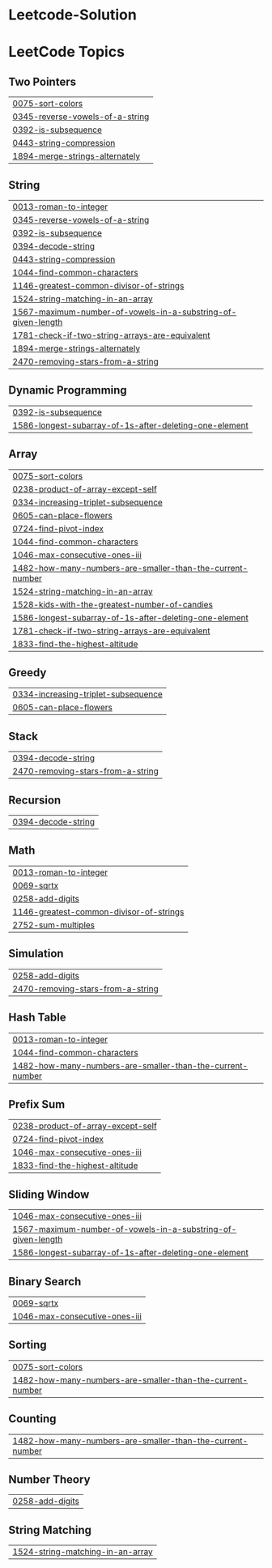 # Leetcode-Solution
<!---LeetCode Topics Start-->
# LeetCode Topics
## Two Pointers
|  |
| ------- |
| [0075-sort-colors](https://github.com/Nensi1311/Leetcode-Solution/tree/master/0075-sort-colors) |
| [0345-reverse-vowels-of-a-string](https://github.com/Nensi1311/Leetcode-Solution/tree/master/0345-reverse-vowels-of-a-string) |
| [0392-is-subsequence](https://github.com/Nensi1311/Leetcode-Solution/tree/master/0392-is-subsequence) |
| [0443-string-compression](https://github.com/Nensi1311/Leetcode-Solution/tree/master/0443-string-compression) |
| [1894-merge-strings-alternately](https://github.com/Nensi1311/Leetcode-Solution/tree/master/1894-merge-strings-alternately) |
## String
|  |
| ------- |
| [0013-roman-to-integer](https://github.com/Nensi1311/Leetcode-Solution/tree/master/0013-roman-to-integer) |
| [0345-reverse-vowels-of-a-string](https://github.com/Nensi1311/Leetcode-Solution/tree/master/0345-reverse-vowels-of-a-string) |
| [0392-is-subsequence](https://github.com/Nensi1311/Leetcode-Solution/tree/master/0392-is-subsequence) |
| [0394-decode-string](https://github.com/Nensi1311/Leetcode-Solution/tree/master/0394-decode-string) |
| [0443-string-compression](https://github.com/Nensi1311/Leetcode-Solution/tree/master/0443-string-compression) |
| [1044-find-common-characters](https://github.com/Nensi1311/Leetcode-Solution/tree/master/1044-find-common-characters) |
| [1146-greatest-common-divisor-of-strings](https://github.com/Nensi1311/Leetcode-Solution/tree/master/1146-greatest-common-divisor-of-strings) |
| [1524-string-matching-in-an-array](https://github.com/Nensi1311/Leetcode-Solution/tree/master/1524-string-matching-in-an-array) |
| [1567-maximum-number-of-vowels-in-a-substring-of-given-length](https://github.com/Nensi1311/Leetcode-Solution/tree/master/1567-maximum-number-of-vowels-in-a-substring-of-given-length) |
| [1781-check-if-two-string-arrays-are-equivalent](https://github.com/Nensi1311/Leetcode-Solution/tree/master/1781-check-if-two-string-arrays-are-equivalent) |
| [1894-merge-strings-alternately](https://github.com/Nensi1311/Leetcode-Solution/tree/master/1894-merge-strings-alternately) |
| [2470-removing-stars-from-a-string](https://github.com/Nensi1311/Leetcode-Solution/tree/master/2470-removing-stars-from-a-string) |
## Dynamic Programming
|  |
| ------- |
| [0392-is-subsequence](https://github.com/Nensi1311/Leetcode-Solution/tree/master/0392-is-subsequence) |
| [1586-longest-subarray-of-1s-after-deleting-one-element](https://github.com/Nensi1311/Leetcode-Solution/tree/master/1586-longest-subarray-of-1s-after-deleting-one-element) |
## Array
|  |
| ------- |
| [0075-sort-colors](https://github.com/Nensi1311/Leetcode-Solution/tree/master/0075-sort-colors) |
| [0238-product-of-array-except-self](https://github.com/Nensi1311/Leetcode-Solution/tree/master/0238-product-of-array-except-self) |
| [0334-increasing-triplet-subsequence](https://github.com/Nensi1311/Leetcode-Solution/tree/master/0334-increasing-triplet-subsequence) |
| [0605-can-place-flowers](https://github.com/Nensi1311/Leetcode-Solution/tree/master/0605-can-place-flowers) |
| [0724-find-pivot-index](https://github.com/Nensi1311/Leetcode-Solution/tree/master/0724-find-pivot-index) |
| [1044-find-common-characters](https://github.com/Nensi1311/Leetcode-Solution/tree/master/1044-find-common-characters) |
| [1046-max-consecutive-ones-iii](https://github.com/Nensi1311/Leetcode-Solution/tree/master/1046-max-consecutive-ones-iii) |
| [1482-how-many-numbers-are-smaller-than-the-current-number](https://github.com/Nensi1311/Leetcode-Solution/tree/master/1482-how-many-numbers-are-smaller-than-the-current-number) |
| [1524-string-matching-in-an-array](https://github.com/Nensi1311/Leetcode-Solution/tree/master/1524-string-matching-in-an-array) |
| [1528-kids-with-the-greatest-number-of-candies](https://github.com/Nensi1311/Leetcode-Solution/tree/master/1528-kids-with-the-greatest-number-of-candies) |
| [1586-longest-subarray-of-1s-after-deleting-one-element](https://github.com/Nensi1311/Leetcode-Solution/tree/master/1586-longest-subarray-of-1s-after-deleting-one-element) |
| [1781-check-if-two-string-arrays-are-equivalent](https://github.com/Nensi1311/Leetcode-Solution/tree/master/1781-check-if-two-string-arrays-are-equivalent) |
| [1833-find-the-highest-altitude](https://github.com/Nensi1311/Leetcode-Solution/tree/master/1833-find-the-highest-altitude) |
## Greedy
|  |
| ------- |
| [0334-increasing-triplet-subsequence](https://github.com/Nensi1311/Leetcode-Solution/tree/master/0334-increasing-triplet-subsequence) |
| [0605-can-place-flowers](https://github.com/Nensi1311/Leetcode-Solution/tree/master/0605-can-place-flowers) |
## Stack
|  |
| ------- |
| [0394-decode-string](https://github.com/Nensi1311/Leetcode-Solution/tree/master/0394-decode-string) |
| [2470-removing-stars-from-a-string](https://github.com/Nensi1311/Leetcode-Solution/tree/master/2470-removing-stars-from-a-string) |
## Recursion
|  |
| ------- |
| [0394-decode-string](https://github.com/Nensi1311/Leetcode-Solution/tree/master/0394-decode-string) |
## Math
|  |
| ------- |
| [0013-roman-to-integer](https://github.com/Nensi1311/Leetcode-Solution/tree/master/0013-roman-to-integer) |
| [0069-sqrtx](https://github.com/Nensi1311/Leetcode-Solution/tree/master/0069-sqrtx) |
| [0258-add-digits](https://github.com/Nensi1311/Leetcode-Solution/tree/master/0258-add-digits) |
| [1146-greatest-common-divisor-of-strings](https://github.com/Nensi1311/Leetcode-Solution/tree/master/1146-greatest-common-divisor-of-strings) |
| [2752-sum-multiples](https://github.com/Nensi1311/Leetcode-Solution/tree/master/2752-sum-multiples) |
## Simulation
|  |
| ------- |
| [0258-add-digits](https://github.com/Nensi1311/Leetcode-Solution/tree/master/0258-add-digits) |
| [2470-removing-stars-from-a-string](https://github.com/Nensi1311/Leetcode-Solution/tree/master/2470-removing-stars-from-a-string) |
## Hash Table
|  |
| ------- |
| [0013-roman-to-integer](https://github.com/Nensi1311/Leetcode-Solution/tree/master/0013-roman-to-integer) |
| [1044-find-common-characters](https://github.com/Nensi1311/Leetcode-Solution/tree/master/1044-find-common-characters) |
| [1482-how-many-numbers-are-smaller-than-the-current-number](https://github.com/Nensi1311/Leetcode-Solution/tree/master/1482-how-many-numbers-are-smaller-than-the-current-number) |
## Prefix Sum
|  |
| ------- |
| [0238-product-of-array-except-self](https://github.com/Nensi1311/Leetcode-Solution/tree/master/0238-product-of-array-except-self) |
| [0724-find-pivot-index](https://github.com/Nensi1311/Leetcode-Solution/tree/master/0724-find-pivot-index) |
| [1046-max-consecutive-ones-iii](https://github.com/Nensi1311/Leetcode-Solution/tree/master/1046-max-consecutive-ones-iii) |
| [1833-find-the-highest-altitude](https://github.com/Nensi1311/Leetcode-Solution/tree/master/1833-find-the-highest-altitude) |
## Sliding Window
|  |
| ------- |
| [1046-max-consecutive-ones-iii](https://github.com/Nensi1311/Leetcode-Solution/tree/master/1046-max-consecutive-ones-iii) |
| [1567-maximum-number-of-vowels-in-a-substring-of-given-length](https://github.com/Nensi1311/Leetcode-Solution/tree/master/1567-maximum-number-of-vowels-in-a-substring-of-given-length) |
| [1586-longest-subarray-of-1s-after-deleting-one-element](https://github.com/Nensi1311/Leetcode-Solution/tree/master/1586-longest-subarray-of-1s-after-deleting-one-element) |
## Binary Search
|  |
| ------- |
| [0069-sqrtx](https://github.com/Nensi1311/Leetcode-Solution/tree/master/0069-sqrtx) |
| [1046-max-consecutive-ones-iii](https://github.com/Nensi1311/Leetcode-Solution/tree/master/1046-max-consecutive-ones-iii) |
## Sorting
|  |
| ------- |
| [0075-sort-colors](https://github.com/Nensi1311/Leetcode-Solution/tree/master/0075-sort-colors) |
| [1482-how-many-numbers-are-smaller-than-the-current-number](https://github.com/Nensi1311/Leetcode-Solution/tree/master/1482-how-many-numbers-are-smaller-than-the-current-number) |
## Counting
|  |
| ------- |
| [1482-how-many-numbers-are-smaller-than-the-current-number](https://github.com/Nensi1311/Leetcode-Solution/tree/master/1482-how-many-numbers-are-smaller-than-the-current-number) |
## Number Theory
|  |
| ------- |
| [0258-add-digits](https://github.com/Nensi1311/Leetcode-Solution/tree/master/0258-add-digits) |
## String Matching
|  |
| ------- |
| [1524-string-matching-in-an-array](https://github.com/Nensi1311/Leetcode-Solution/tree/master/1524-string-matching-in-an-array) |
<!---LeetCode Topics End-->